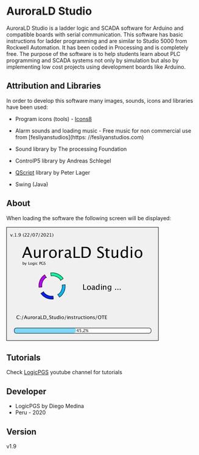 # AuroraLD Studio
AuroraLD Studio is a ladder logic and SCADA software for Arduino and compatible boards with serial communication. This software has basic instructions for ladder programming and are similar to Studio 5000 from Rockwell Automation. It has been coded in Processing and is completely free. The purpose of the software is to help students learn about PLC programming and SCADA systems not only by simulation but also by implementing low cost projects using development boards like Arduino.

## Attribution and Libraries
In order to develop this software many images, sounds, icons and libraries have been used:

* Program icons (tools) - [Icons8](https://icons8.com)
 
* Alarm sounds and loading music - Free music for non commercial use from [fesliyanstudios](https: //fesliyanstudios.com)
 
* Sound library by The processing Foundation
 
* ControlP5 library by Andreas Schlegel
 
* [QScript](http://www.lagers.org.uk/qscript/) library by Peter Lager
 
* Swing (Java)

## About
When loading the software the following screen will be displayed:

![loading_screen](Images/loading_screen.png)
 
## Tutorials
Check [LogicPGS](https://www.youtube.com/channel/UCBwRfFjgCiSxVayGX6VGDiw) youtube channel for tutorials

## Developer
* LogicPGS by Diego Medina
* Peru - 2020

## Version
v1.9
